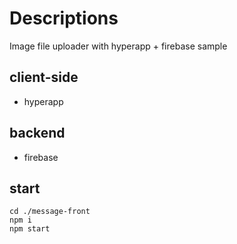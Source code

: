 # Descriptions

Image file uploader with hyperapp + firebase sample

## client-side

- hyperapp

## backend

- firebase

## start

```
cd ./message-front
npm i
npm start
```
